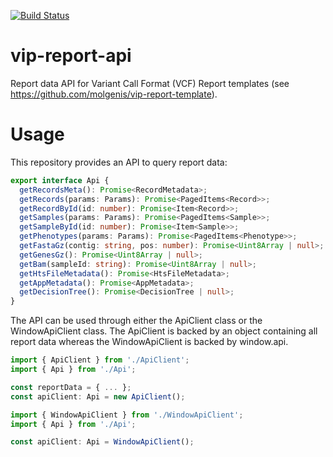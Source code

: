 [![Build Status](https://app.travis-ci.com/molgenis/vip-report-api.svg?branch=master)](https://app.travis-ci.com/molgenis/vip-report-api)

# vip-report-api
Report data API for Variant Call Format (VCF) Report templates (see https://github.com/molgenis/vip-report-template).

# Usage
This repository provides an API to query report data:
```ts
export interface Api {
  getRecordsMeta(): Promise<RecordMetadata>;
  getRecords(params: Params): Promise<PagedItems<Record>>;
  getRecordById(id: number): Promise<Item<Record>>;
  getSamples(params: Params): Promise<PagedItems<Sample>>;
  getSampleById(id: number): Promise<Item<Sample>>;
  getPhenotypes(params: Params): Promise<PagedItems<Phenotype>>;
  getFastaGz(contig: string, pos: number): Promise<Uint8Array | null>;
  getGenesGz(): Promise<Uint8Array | null>;
  getBam(sampleId: string): Promise<Uint8Array | null>;
  getHtsFileMetadata(): Promise<HtsFileMetadata>;
  getAppMetadata(): Promise<AppMetadata>;
  getDecisionTree(): Promise<DecisionTree | null>;
}
```
The API can be used through either the ApiClient class or the WindowApiClient class. The ApiClient is backed by an object containing all report data whereas the WindowApiClient is backed by window.api.
```ts
import { ApiClient } from './ApiClient';
import { Api } from './Api';

const reportData = { ... };
const apiClient: Api = new ApiClient();
```
```ts
import { WindowApiClient } from './WindowApiClient';
import { Api } from './Api';

const apiClient: Api = WindowApiClient(); 
```
